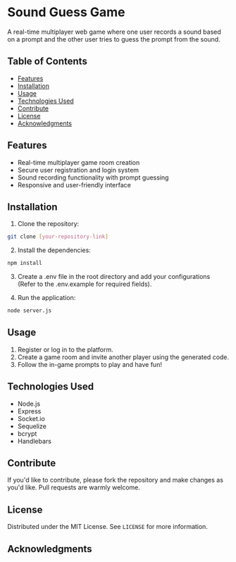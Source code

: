 # Sound Guess Game

A real-time multiplayer web game where one user records a sound based on a prompt and the other user tries to guess the prompt from the sound.

## Table of Contents

- [Features](#features)
- [Installation](#installation)
- [Usage](#usage)
- [Technologies Used](#technologies-used)
- [Contribute](#contribute)
- [License](#license)
- [Acknowledgments](#acknowledgments)

## Features

- Real-time multiplayer game room creation
- Secure user registration and login system
- Sound recording functionality with prompt guessing
- Responsive and user-friendly interface

## Installation

1. Clone the repository:
```bash
git clone [your-repository-link]
```

2. Install the dependencies:
```bash
npm install
```
3. Create a .env file in the root directory and add your configurations (Refer to the .env.example for required fields).

4. Run the application:
```bash
node server.js
```

## Usage

1. Register or log in to the platform.
2. Create a game room and invite another player using the generated code.
3. Follow the in-game prompts to play and have fun!

## Technologies Used

- Node.js
- Express
- Socket.io
- Sequelize
- bcrypt
- Handlebars

## Contribute

If you'd like to contribute, please fork the repository and make changes as you'd like. Pull requests are warmly welcome.

## License

Distributed under the MIT License. See `LICENSE` for more information.

## Acknowledgments